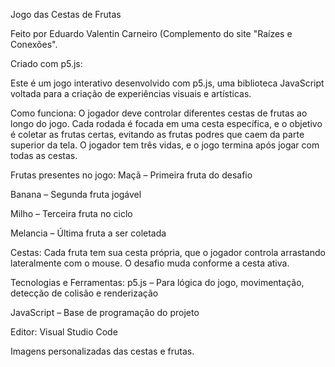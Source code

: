 Jogo das Cestas de Frutas

Feito por Eduardo Valentin Carneiro (Complemento do site "Raízes e Conexões".

Criado com p5.js:

Este é um jogo interativo desenvolvido com p5.js, uma biblioteca JavaScript voltada para a criação de experiências visuais e artísticas.

Como funciona:
O jogador deve controlar diferentes cestas de frutas ao longo do jogo. Cada rodada é focada em uma cesta específica, e o objetivo é coletar as frutas certas, evitando as frutas podres que caem da parte superior da tela. O jogador tem três vidas, e o jogo termina após jogar com todas as cestas.

Frutas presentes no jogo:
Maçã – Primeira fruta do desafio

Banana – Segunda fruta jogável

Milho – Terceira fruta no ciclo

Melancia – Última fruta a ser coletada

Cestas:
Cada fruta tem sua cesta própria, que o jogador controla arrastando lateralmente com o mouse. O desafio muda conforme a cesta ativa.

Tecnologias e Ferramentas:
p5.js – Para lógica do jogo, movimentação, detecção de colisão e renderização

JavaScript – Base de programação do projeto

Editor: Visual Studio Code

Imagens personalizadas das cestas e frutas.
